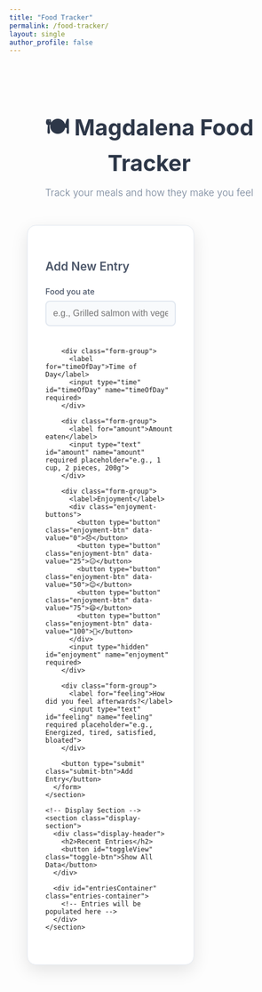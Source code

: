 ```yaml
---
title: "Food Tracker"
permalink: /food-tracker/
layout: single
author_profile: false
---
```


<div class="food-tracker-container">
  <header class="header">
    <h1>🍽️ Magdalena Food Tracker</h1>
    <p class="subtitle">Track your meals and how they make you feel</p>
  </header>

  <main class="main-content">
    <!-- Add Entry Form -->
    <section class="form-section">
      <h2>Add New Entry</h2>
      <form id="foodForm" class="food-form">
        <div class="form-group">
          <label for="food">Food you ate</label>
          <input type="text" id="food" name="food" required placeholder="e.g., Grilled salmon with vegetables">
        </div>

        <div class="form-group">
          <label for="timeOfDay">Time of Day</label>
          <input type="time" id="timeOfDay" name="timeOfDay" required>
        </div>

        <div class="form-group">
          <label for="amount">Amount eaten</label>
          <input type="text" id="amount" name="amount" required placeholder="e.g., 1 cup, 2 pieces, 200g">
        </div>

        <div class="form-group">
          <label>Enjoyment</label>
          <div class="enjoyment-buttons">
            <button type="button" class="enjoyment-btn" data-value="0">😞</button>
            <button type="button" class="enjoyment-btn" data-value="25">😐</button>
            <button type="button" class="enjoyment-btn" data-value="50">😊</button>
            <button type="button" class="enjoyment-btn" data-value="75">😄</button>
            <button type="button" class="enjoyment-btn" data-value="100">🤩</button>
          </div>
          <input type="hidden" id="enjoyment" name="enjoyment" required>
        </div>

        <div class="form-group">
          <label for="feeling">How did you feel afterwards?</label>
          <input type="text" id="feeling" name="feeling" required placeholder="e.g., Energized, tired, satisfied, bloated">
        </div>

        <button type="submit" class="submit-btn">Add Entry</button>
      </form>
    </section>

    <!-- Display Section -->
    <section class="display-section">
      <div class="display-header">
        <h2>Recent Entries</h2>
        <button id="toggleView" class="toggle-btn">Show All Data</button>
      </div>
      
      <div id="entriesContainer" class="entries-container">
        <!-- Entries will be populated here -->
      </div>
    </section>
  </main>
</div>

<style>
/* Food Tracker Styles */
.food-tracker-container {
  max-width: 1200px;
  margin: 0 auto;
  padding: 2rem;
}

/* Header */
.header {
  text-align: center;
  margin-bottom: 3rem;
  color: #333;
}

.header h1 {
  font-size: 2.5rem;
  font-weight: 700;
  margin-bottom: 0.5rem;
  color: #2d3748;
}

.subtitle {
  font-size: 1.1rem;
  font-weight: 300;
  color: #718096;
}

/* Main content */
.main-content {
  display: grid;
  grid-template-columns: 1fr 1fr;
  gap: 3rem;
  align-items: start;
}

@media (max-width: 768px) {
  .main-content {
    grid-template-columns: 1fr;
    gap: 2rem;
  }
  
  .food-tracker-container {
    padding: 1rem;
  }
  
  .header h1 {
    font-size: 2rem;
  }
}

/* Form section */
.form-section {
  background: white;
  padding: 2rem;
  border-radius: 16px;
  box-shadow: 0 10px 30px rgba(0,0,0,0.1);
  border: 1px solid #e2e8f0;
}

.form-section h2 {
  color: #4a5568;
  margin-bottom: 1.5rem;
  font-weight: 600;
}

.food-form {
  display: flex;
  flex-direction: column;
  gap: 1.5rem;
}

.form-group {
  display: flex;
  flex-direction: column;
  gap: 0.5rem;
}

.form-group label {
  font-weight: 500;
  color: #4a5568;
  font-size: 0.9rem;
}

.form-group input[type="text"],
.form-group input[type="time"] {
  padding: 0.75rem;
  border: 2px solid #e2e8f0;
  border-radius: 8px;
  font-size: 1rem;
  transition: all 0.3s ease;
  background: #f8fafc;
}

.form-group input:focus {
  outline: none;
  border-color: #667eea;
  background: white;
  box-shadow: 0 0 0 3px rgba(102, 126, 234, 0.1);
}

/* Enjoyment buttons */
.enjoyment-buttons {
  display: flex;
  gap: 0.5rem;
  justify-content: space-between;
}

.enjoyment-btn {
  flex: 1;
  padding: 0.75rem;
  border: 2px solid #e2e8f0;
  background: #f8fafc;
  border-radius: 8px;
  font-size: 1.5rem;
  cursor: pointer;
  transition: all 0.3s ease;
  min-height: 60px;
  display: flex;
  align-items: center;
  justify-content: center;
}

.enjoyment-btn:hover {
  border-color: #667eea;
  background: white;
  transform: translateY(-2px);
  box-shadow: 0 4px 12px rgba(102, 126, 234, 0.2);
}

.enjoyment-btn.selected {
  border-color: #667eea;
  background: #667eea;
  color: white;
  box-shadow: 0 4px 12px rgba(102, 126, 234, 0.3);
}

/* Submit button */
.submit-btn {
  background: linear-gradient(135deg, #667eea 0%, #764ba2 100%);
  color: white;
  border: none;
  padding: 1rem 2rem;
  border-radius: 8px;
  font-size: 1rem;
  font-weight: 600;
  cursor: pointer;
  transition: all 0.3s ease;
  margin-top: 1rem;
}

.submit-btn:hover {
  transform: translateY(-2px);
  box-shadow: 0 8px 25px rgba(102, 126, 234, 0.3);
}

.submit-btn:active {
  transform: translateY(0);
}

/* Display section */
.display-section {
  background: white;
  padding: 2rem;
  border-radius: 16px;
  box-shadow: 0 10px 30px rgba(0,0,0,0.1);
  border: 1px solid #e2e8f0;
}

.display-header {
  display: flex;
  justify-content: space-between;
  align-items: center;
  margin-bottom: 1.5rem;
  flex-wrap: wrap;
  gap: 1rem;
}

.display-header h2 {
  color: #4a5568;
  font-weight: 600;
}

.toggle-btn {
  background: #f1f5f9;
  color: #4a5568;
  border: 2px solid #e2e8f0;
  padding: 0.5rem 1rem;
  border-radius: 6px;
  font-size: 0.9rem;
  font-weight: 500;
  cursor: pointer;
  transition: all 0.3s ease;
}

.toggle-btn:hover {
  background: #e2e8f0;
  border-color: #cbd5e1;
}

/* Entries container */
.entries-container {
  display: flex;
  flex-direction: column;
  gap: 1rem;
}

.entry-card {
  background: #f8fafc;
  border: 1px solid #e2e8f0;
  border-radius: 12px;
  padding: 1.5rem;
  transition: all 0.3s ease;
}

.entry-card:hover {
  transform: translateY(-2px);
  box-shadow: 0 8px 25px rgba(0,0,0,0.1);
  border-color: #cbd5e1;
}

.entry-header {
  display: flex;
  justify-content: space-between;
  align-items: flex-start;
  margin-bottom: 1rem;
  flex-wrap: wrap;
  gap: 0.5rem;
}

.food-name {
  font-weight: 600;
  color: #2d3748;
  font-size: 1.1rem;
  flex: 1;
}

.entry-time {
  color: #718096;
  font-size: 0.9rem;
  font-weight: 500;
}

.entry-details {
  display: grid;
  grid-template-columns: repeat(auto-fit, minmax(150px, 1fr));
  gap: 1rem;
  margin-bottom: 1rem;
}

.detail-item {
  display: flex;
  flex-direction: column;
  gap: 0.25rem;
}

.detail-label {
  font-size: 0.8rem;
  color: #718096;
  font-weight: 500;
  text-transform: uppercase;
  letter-spacing: 0.5px;
}

.detail-value {
  color: #4a5568;
  font-weight: 500;
}

.enjoyment-display {
  font-size: 1.5rem;
}

.feeling-badge {
  background: linear-gradient(135deg, #667eea 0%, #764ba2 100%);
  color: white;
  padding: 0.25rem 0.75rem;
  border-radius: 20px;
  font-size: 0.8rem;
  font-weight: 500;
  display: inline-block;
}

/* Empty state */
.empty-state {
  text-align: center;
  padding: 3rem 1rem;
  color: #718096;
}

.empty-state h3 {
  margin-bottom: 0.5rem;
  color: #4a5568;
}

/* Loading state */
.loading {
  text-align: center;
  padding: 2rem;
  color: #718096;
}

/* Responsive adjustments */
@media (max-width: 480px) {
  .entry-details {
    grid-template-columns: 1fr;
  }
  
  .enjoyment-buttons {
    flex-wrap: wrap;
  }
  
  .enjoyment-btn {
    min-width: 60px;
  }
  
  .display-header {
    flex-direction: column;
    align-items: stretch;
  }
  
  .toggle-btn {
    text-align: center;
  }
}

/* Animation for new entries */
@keyframes slideIn {
  from {
    opacity: 0;
    transform: translateY(20px);
  }
  to {
    opacity: 1;
    transform: translateY(0);
  }
}

.entry-card {
  animation: slideIn 0.3s ease-out;
}
</style>

<script>
class FoodTracker {
    constructor() {
        this.csvFile = '/files/food_data.csv';
        this.entries = [];
        this.showAllData = false;
        this.selectedEnjoyment = null;
        
        this.initializeApp();
    }

    initializeApp() {
        this.setupEventListeners();
        this.loadData();
        this.setCurrentTime();
    }

    setupEventListeners() {
        // Form submission
        const form = document.getElementById('foodForm');
        form.addEventListener('submit', (e) => this.handleFormSubmit(e));

        // Enjoyment buttons
        const enjoymentButtons = document.querySelectorAll('.enjoyment-btn');
        enjoymentButtons.forEach(btn => {
            btn.addEventListener('click', (e) => this.selectEnjoyment(e));
        });

        // Toggle view button
        const toggleBtn = document.getElementById('toggleView');
        toggleBtn.addEventListener('click', () => this.toggleView());
    }

    setCurrentTime() {
        const now = new Date();
        const timeString = now.toTimeString().slice(0, 5);
        document.getElementById('timeOfDay').value = timeString;
    }

    selectEnjoyment(event) {
        // Remove previous selection
        document.querySelectorAll('.enjoyment-btn').forEach(btn => {
            btn.classList.remove('selected');
        });

        // Add selection to clicked button
        event.target.classList.add('selected');
        this.selectedEnjoyment = event.target.dataset.value;
        document.getElementById('enjoyment').value = this.selectedEnjoyment;
    }

    async handleFormSubmit(event) {
        event.preventDefault();

        // Validate enjoyment selection
        if (!this.selectedEnjoyment) {
            alert('Please select your enjoyment level');
            return;
        }

        const formData = new FormData(event.target);
        const entry = {
            food: formData.get('food'),
            timeOfDay: formData.get('timeOfDay'),
            amount: formData.get('amount'),
            enjoyment: formData.get('enjoyment'),
            feeling: formData.get('feeling'),
            timestamp: new Date().toISOString()
        };

        try {
            await this.addEntry(entry);
            this.clearForm();
            this.showSuccessMessage();
        } catch (error) {
            console.error('Error adding entry:', error);
            alert('Error adding entry. Please try again.');
        }
    }

    clearForm() {
        document.getElementById('foodForm').reset();
        document.querySelectorAll('.enjoyment-btn').forEach(btn => {
            btn.classList.remove('selected');
        });
        this.selectedEnjoyment = null;
        this.setCurrentTime();
    }

    showSuccessMessage() {
        const submitBtn = document.querySelector('.submit-btn');
        const originalText = submitBtn.textContent;
        submitBtn.textContent = '✓ Added!';
        submitBtn.style.background = 'linear-gradient(135deg, #48bb78 0%, #38a169 100%)';
        
        setTimeout(() => {
            submitBtn.textContent = originalText;
            submitBtn.style.background = 'linear-gradient(135deg, #667eea 0%, #764ba2 100%)';
        }, 2000);
    }

    async loadData() {
        try {
            const response = await fetch(this.csvFile);
            if (response.ok) {
                const csvText = await response.text();
                this.parseCSV(csvText);
            } else {
                // Create new CSV file if it doesn't exist
                await this.createInitialCSV();
            }
        } catch (error) {
            console.log('No existing data found, creating new file');
            await this.createInitialCSV();
        }
        this.displayEntries();
    }

    async createInitialCSV() {
        const headers = ['Food you ate', 'Time of Day', 'Amount eaten', 'Enjoyment', 'How did you feel afterwards?', 'Timestamp'];
        const csvContent = headers.join(',') + '\n';
        
        // For now, we'll just use localStorage as fallback
        localStorage.setItem('foodTrackerData', csvContent);
    }

    parseCSV(csvText) {
        const lines = csvText.trim().split('\n');
        if (lines.length <= 1) return; // Only headers or empty

        this.entries = [];
        for (let i = 1; i < lines.length; i++) {
            const line = lines[i];
            const values = this.parseCSVLine(line);
            
            if (values.length >= 5) {
                this.entries.push({
                    food: values[0],
                    timeOfDay: values[1],
                    amount: values[2],
                    enjoyment: values[3],
                    feeling: values[4],
                    timestamp: values[5] || new Date().toISOString()
                });
            }
        }

        // Sort by timestamp, newest first
        this.entries.sort((a, b) => new Date(b.timestamp) - new Date(a.timestamp));
    }

    parseCSVLine(line) {
        const result = [];
        let current = '';
        let inQuotes = false;
        
        for (let i = 0; i < line.length; i++) {
            const char = line[i];
            
            if (char === '"') {
                inQuotes = !inQuotes;
            } else if (char === ',' && !inQuotes) {
                result.push(current.trim());
                current = '';
            } else {
                current += char;
            }
        }
        
        result.push(current.trim());
        return result;
    }

    async addEntry(entry) {
        this.entries.unshift(entry); // Add to beginning
        
        // Convert to CSV format
        const csvLine = [
            `"${entry.food}"`,
            `"${entry.timeOfDay}"`,
            `"${entry.amount}"`,
            `"${entry.enjoyment}"`,
            `"${entry.feeling}"`,
            `"${entry.timestamp}"`
        ].join(',') + '\n';

        // For now, we'll use localStorage as the primary storage
        // In the future, you can implement a simple backend to write to the CSV file
        let existingContent = localStorage.getItem('foodTrackerData') || 'Food you ate,Time of Day,Amount eaten,Enjoyment,How did you feel afterwards?,Timestamp\n';
        const newContent = existingContent + csvLine;
        localStorage.setItem('foodTrackerData', newContent);
        
        this.displayEntries();
    }

    displayEntries() {
        const container = document.getElementById('entriesContainer');
        const entriesToShow = this.showAllData ? this.entries : this.entries.slice(0, 5);

        if (entriesToShow.length === 0) {
            container.innerHTML = `
                <div class="empty-state">
                    <h3>No entries yet</h3>
                    <p>Add your first food entry to get started!</p>
                </div>
            `;
            return;
        }

        container.innerHTML = entriesToShow.map(entry => this.createEntryCard(entry)).join('');
    }

    createEntryCard(entry) {
        const enjoymentEmoji = this.getEnjoymentEmoji(entry.enjoyment);
        const formattedTime = this.formatTime(entry.timeOfDay);
        const formattedDate = this.formatDate(entry.timestamp);

        return `
            <div class="entry-card">
                <div class="entry-header">
                    <div class="food-name">${this.escapeHtml(entry.food)}</div>
                    <div class="entry-time">${formattedTime} • ${formattedDate}</div>
                </div>
                <div class="entry-details">
                    <div class="detail-item">
                        <div class="detail-label">Amount</div>
                        <div class="detail-value">${this.escapeHtml(entry.amount)}</div>
                    </div>
                    <div class="detail-item">
                        <div class="detail-label">Enjoyment</div>
                        <div class="detail-value enjoyment-display">${enjoymentEmoji}</div>
                    </div>
                    <div class="detail-item">
                        <div class="detail-label">Feeling</div>
                        <div class="detail-value">
                            <span class="feeling-badge">${this.escapeHtml(entry.feeling)}</span>
                        </div>
                    </div>
                </div>
            </div>
        `;
    }

    getEnjoymentEmoji(enjoyment) {
        const emojiMap = {
            '0': '😞',
            '25': '😐',
            '50': '😊',
            '75': '😄',
            '100': '🤩'
        };
        return emojiMap[enjoyment] || '😐';
    }

    formatTime(timeString) {
        if (!timeString) return '';
        const [hours, minutes] = timeString.split(':');
        const hour = parseInt(hours);
        const ampm = hour >= 12 ? 'PM' : 'AM';
        const displayHour = hour % 12 || 12;
        return `${displayHour}:${minutes} ${ampm}`;
    }

    formatDate(timestamp) {
        if (!timestamp) return '';
        const date = new Date(timestamp);
        return date.toLocaleDateString('en-US', {
            month: 'short',
            day: 'numeric',
            year: 'numeric'
        });
    }

    escapeHtml(text) {
        const div = document.createElement('div');
        div.textContent = text;
        return div.innerHTML;
    }

    toggleView() {
        this.showAllData = !this.showAllData;
        const toggleBtn = document.getElementById('toggleView');
        toggleBtn.textContent = this.showAllData ? 'Show Recent Only' : 'Show All Data';
        this.displayEntries();
    }
}

// Initialize the application when the page loads
document.addEventListener('DOMContentLoaded', () => {
    new FoodTracker();
});

// Add some sample data for demonstration
function addSampleData() {
    const sampleEntries = [
        {
            food: 'Grilled salmon with quinoa',
            timeOfDay: '12:30',
            amount: '1 fillet with 1/2 cup quinoa',
            enjoyment: '75',
            feeling: 'Energized and satisfied',
            timestamp: new Date(Date.now() - 2 * 60 * 60 * 1000).toISOString()
        },
        {
            food: 'Greek yogurt with berries',
            timeOfDay: '09:15',
            amount: '1 cup with 1/4 cup mixed berries',
            enjoyment: '100',
            feeling: 'Light and refreshed',
            timestamp: new Date(Date.now() - 5 * 60 * 60 * 1000).toISOString()
        },
        {
            food: 'Chicken stir-fry',
            timeOfDay: '19:45',
            amount: '1 bowl with vegetables',
            enjoyment: '50',
            feeling: 'A bit heavy',
            timestamp: new Date(Date.now() - 24 * 60 * 60 * 1000).toISOString()
        }
    ];

    // Store sample data in localStorage for demo purposes
    const csvContent = 'Food you ate,Time of Day,Amount eaten,Enjoyment,How did you feel afterwards?,Timestamp\n' +
        sampleEntries.map(entry => 
            `"${entry.food}","${entry.timeOfDay}","${entry.amount}","${entry.enjoyment}","${entry.feeling}","${entry.timestamp}"`
        ).join('\n');
    
    localStorage.setItem('foodTrackerData', csvContent);
    console.log('Sample data added for demonstration');
}

// Add sample data on first load (for demo purposes)
if (!localStorage.getItem('foodTrackerData')) {
    addSampleData();
}
</script> 
